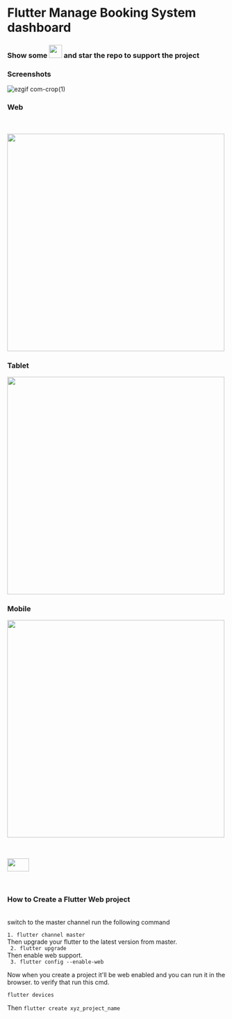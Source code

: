 # Flutter Manage Booking System dashboard

### Show some  <img src="https://github.githubassets.com/images/icons/emoji/unicode/2764.png" width="30" height="30" />   and star the repo to support the project

### Screenshots






 ![ezgif com-crop(1)](https://user-images.githubusercontent.com/10207753/92102414-06348900-edf8-11ea-8cf8-c41b61aa9768.gif)
 
 ### Web
 
<p float="left">
  <br />
  <br />
  <img src="https://user-images.githubusercontent.com/10207753/92087561-12fbb180-ede5-11ea-8021-4e5d9b6462f9.png" height="500" /> 
  <br />
</p>


### Tablet
<p float="left">
<img src="https://user-images.githubusercontent.com/10207753/92087608-23139100-ede5-11ea-8031-9ba55700637f.png" height="500" /> 
  
  <br />

</p>


### Mobile
<p float="left">
  <img src="https://user-images.githubusercontent.com/10207753/92087690-42aab980-ede5-11ea-971f-9c8725e7ba43.png" height="500" /> 
  
  <br />
</p>

<br />
<br />
<img src="https://user-images.githubusercontent.com/10207753/84770526-2589fa00-aff1-11ea-83bf-f1255b9371ac.jpg" width="50" height="30" />
</p>
<br />

### How to Create a Flutter Web project


 <br />
 switch to the master channel run the following command

 ``1. flutter channel master``  <br />
 Then upgrade your flutter to the latest version from master.  <br />
`` 2. flutter upgrade``  <br />
Then enable web support.  <br />
`` 3. flutter config --enable-web``  <br />

Now when you create a project it'll be web enabled and you can run it in the browser. to verify that run this cmd. <br />

``flutter devices``
 <br />
 
Then
``flutter create xyz_project_name``
 <br />

